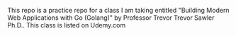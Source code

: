 This repo is a practice repo for a class I am taking entitled "Building Modern Web Applications with Go (Golang)" 
by Professor Trevor Trevor Sawler Ph.D..
This class is listed on Udemy.com
